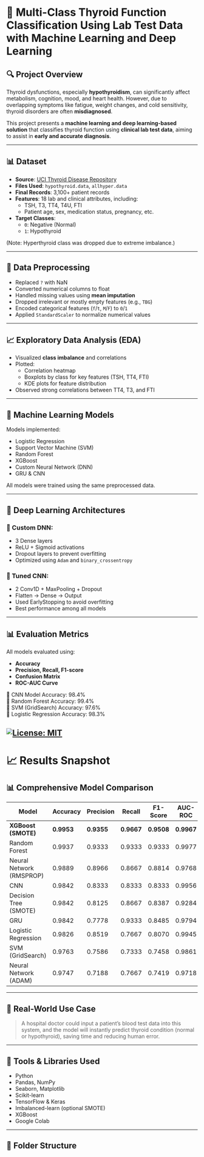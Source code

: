 # 🧠 Multi-Class Thyroid Function Classification Using Lab Test Data with Machine Learning and Deep Learning

## 🔍 Project Overview

Thyroid dysfunctions, especially **hypothyroidism**, can significantly affect metabolism, cognition, mood, and heart health. However, due to overlapping symptoms like fatigue, weight changes, and cold sensitivity, thyroid disorders are often **misdiagnosed**.

This project presents a **machine learning and deep learning-based solution** that classifies thyroid function using **clinical lab test data**, aiming to assist in **early and accurate diagnosis**.

---

## 📊 Dataset

- **Source**: [UCI Thyroid Disease Repository](https://archive.ics.uci.edu/ml/datasets/thyroid+disease)
- **Files Used**: `hypothyroid.data`, `allhyper.data`
- **Final Records**: 3,100+ patient records
- **Features**: 18 lab and clinical attributes, including:
  - TSH, T3, TT4, T4U, FTI
  - Patient age, sex, medication status, pregnancy, etc.
- **Target Classes**:
  - `0`: Negative (Normal)
  - `1`: Hypothyroid

(Note: Hyperthyroid class was dropped due to extreme imbalance.)

---

## 🧼 Data Preprocessing

- Replaced `?` with NaN
- Converted numerical columns to float
- Handled missing values using **mean imputation**
- Dropped irrelevant or mostly empty features (e.g., `TBG`)
- Encoded categorical features (`f`/`t`, `M`/`F`) to `0`/`1`
- Applied `StandardScaler` to normalize numerical values

---

## 📈 Exploratory Data Analysis (EDA)

- Visualized **class imbalance** and correlations
- Plotted:
  - Correlation heatmap
  - Boxplots by class for key features (TSH, TT4, FTI)
  - KDE plots for feature distribution
- Observed strong correlations between TT4, T3, and FTI

---

## 🤖 Machine Learning Models

Models implemented:
- Logistic Regression
- Support Vector Machine (SVM)
- Random Forest
- XGBoost
- Custom Neural Network (DNN)
- GRU & CNN

All models were trained using the same preprocessed data.

---

## 🧠 Deep Learning Architectures

### 🔹 Custom DNN:
- 3 Dense layers
- ReLU + Sigmoid activations
- Dropout layers to prevent overfitting
- Optimized using `Adam` and `binary_crossentropy`

### 🔹 Tuned CNN:
- 2 Conv1D + MaxPooling + Dropout
- Flatten → Dense → Output
- Used EarlyStopping to avoid overfitting
- Best performance among all models

---

## 📊 Evaluation Metrics

All models evaluated using:
- **Accuracy**
- **Precision, Recall, F1-score**
- **Confusion Matrix**
- **ROC-AUC Curve**

📌 CNN Model Accuracy: 98.4%  
📌 Random Forest Accuracy: 99.4%  
📌 SVM (GridSearch) Accuracy: 97.6%  
📌 Logistic Regression Accuracy: 98.3%  

[![License: MIT](https://img.shields.io/badge/License-MIT-yellow.svg)](https://opensource.org/licenses/MIT)
---

# 📈 Results Snapshot

## 📊 Comprehensive Model Comparison

| Model                    | Accuracy | Precision | Recall | F1-Score | AUC-ROC |
|---------------------------|----------|-----------|--------|----------|---------|
| **XGBoost (SMOTE)**       | **0.9953** | **0.9355** | **0.9667** | **0.9508** | **0.9967** |
| Random Forest             | 0.9937   | 0.9333    | 0.9333 | 0.9333   | 0.9977  |
| Neural Network (RMSPROP)  | 0.9889   | 0.8966    | 0.8667 | 0.8814   | 0.9768  |
| CNN                       | 0.9842   | 0.8333    | 0.8333 | 0.8333   | 0.9956  |
| Decision Tree (SMOTE)     | 0.9842   | 0.8125    | 0.8667 | 0.8387   | 0.9284  |
| GRU                       | 0.9842   | 0.7778    | 0.9333 | 0.8485   | 0.9794  |
| Logistic Regression       | 0.9826   | 0.8519    | 0.7667 | 0.8070   | 0.9945  |
| SVM (GridSearch)          | 0.9763   | 0.7586    | 0.7333 | 0.7458   | 0.9861  |
| Neural Network (ADAM)     | 0.9747   | 0.7188    | 0.7667 | 0.7419   | 0.9718  |

---

## 🏥 Real-World Use Case

> A hospital doctor could input a patient’s blood test data into this system, and the model will instantly predict thyroid condition (normal or hypothyroid), saving time and reducing human error.

---

## 🔧 Tools & Libraries Used

- Python
- Pandas, NumPy
- Seaborn, Matplotlib
- Scikit-learn
- TensorFlow & Keras
- Imbalanced-learn (optional SMOTE)
- XGBoost
- Google Colab

---

## 📌 Folder Structure

